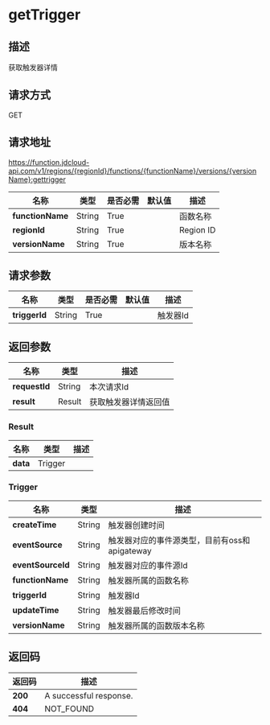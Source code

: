 # getTrigger


## 描述
获取触发器详情

## 请求方式
GET

## 请求地址
https://function.jdcloud-api.com/v1/regions/{regionId}/functions/{functionName}/versions/{versionName}:gettrigger

|名称|类型|是否必需|默认值|描述|
|---|---|---|---|---|
|**functionName**|String|True| |函数名称|
|**regionId**|String|True| |Region ID|
|**versionName**|String|True| |版本名称|

## 请求参数
|名称|类型|是否必需|默认值|描述|
|---|---|---|---|---|
|**triggerId**|String|True| |触发器Id|


## 返回参数
|名称|类型|描述|
|---|---|---|
|**requestId**|String|本次请求Id|
|**result**|Result|获取触发器详情返回值|

### Result
|名称|类型|描述|
|---|---|---|
|**data**|Trigger| |
### Trigger
|名称|类型|描述|
|---|---|---|
|**createTime**|String|触发器创建时间|
|**eventSource**|String|触发器对应的事件源类型，目前有oss和apigateway|
|**eventSourceId**|String|触发器对应的事件源Id|
|**functionName**|String|触发器所属的函数名称|
|**triggerId**|String|触发器Id|
|**updateTime**|String|触发器最后修改时间|
|**versionName**|String|触发器所属的函数版本名称|

## 返回码
|返回码|描述|
|---|---|
|**200**|A successful response.|
|**404**|NOT_FOUND|
